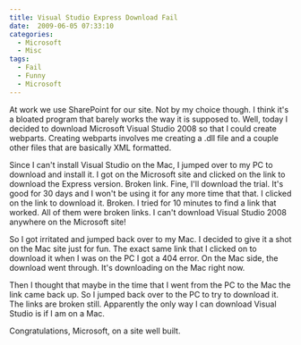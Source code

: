 ```yaml
---
title: Visual Studio Express Download Fail
date:  2009-06-05 07:33:10
categories:
  - Microsoft
  - Misc
tags:
  - Fail
  - Funny
  - Microsoft
---
```


At work we use SharePoint for our site. Not by my choice though. I think it's a bloated program that barely works the way it is supposed to. Well, today I decided to download Microsoft Visual Studio 2008 so that I could create webparts. Creating webparts involves me creating a .dll file and a couple other files that are basically XML formatted.

Since I can't install Visual Studio on the Mac, I jumped over to my PC to download and install it. I got on the Microsoft site and clicked on the link to download the Express version. Broken link. Fine, I'll download the trial. It's good for 30 days and I won't be using it for any more time that that. I clicked on the link to download it. Broken. I tried for 10 minutes to find a link that worked. All of them were broken links. I can't download Visual Studio 2008 anywhere on the Microsoft site!

So I got irritated and jumped back over to my Mac. I decided to give it a shot on the Mac site just for fun. The exact same link that I clicked on to download it when I was on the PC I got a 404 error. On the Mac side, the download went through. It's downloading on the Mac right now.

Then I thought that maybe in the time that I went from the PC to the Mac the link came back up. So I jumped back over to the PC to try to download it. The links are broken still. Apparently the only way I can download Visual Studio is if I am on a Mac.

Congratulations, Microsoft, on a site well built.
